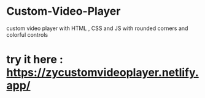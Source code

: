 # Custom-Video-Player
custom video player with HTML , CSS and JS with rounded corners and colorful controls 
# try it here : https://zycustomvideoplayer.netlify.app/
